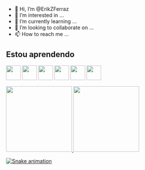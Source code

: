 - 👋 Hi, I’m @ErikZFerraz
- 👀 I’m interested in ...
- 🌱 I’m currently learning ...
- 💞️ I’m looking to collaborate on ...
- 📫 How to reach me ...

## Estou aprendendo

<img src="https://cdn.jsdelivr.net/gh/devicons/devicon/icons/git/git-original.svg" width="40" height="40"/> <img src="https://cdn.jsdelivr.net/gh/devicons/devicon/icons/github/github-original.svg" width="40" height="40"/>
<img src="https://cdn.jsdelivr.net/gh/devicons/devicon/icons/css3/css3-original.svg" width="40" height="40"/>
<img src="https://cdn.jsdelivr.net/gh/devicons/devicon/icons/html5/html5-original.svg" width="40" height="40"/>
<img src="https://cdn.jsdelivr.net/gh/devicons/devicon/icons/vscode/vscode-original.svg" width="40" height="40"/>
<img src="https://cdn.jsdelivr.net/gh/devicons/devicon/icons/bootstrap/bootstrap-original-wordmark.svg" width="40" height="40"/>

<div>
<a href="https://github.com/ErikZFerraz">
<img height="180em" src="https://github-readme-stats.vercel.app/api/top-langs/?username=ErikZFerraz&layout=compact&langs_count=7&theme=dracula"/>
<img height="180em" src="https://github-readme-stats.vercel.app/api?username=ErikZFerraz&show_icons=true&theme=dracula&include_all_commits=true&count_private=true"/>
</div>

![Snake animation](https://github.com/ErikZFerraz/blob/output/github-contribution-grid-snake.svg)

<!---
Erikz1313/Erikz1313 is a ✨ special ✨ repository because its `README.md` (this file) appears on your GitHub profile.
You can click the Preview link to take a look at your changes.
--->

